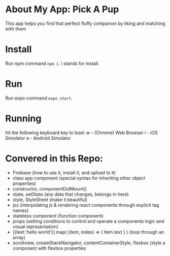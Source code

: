 # About My App: Pick A Pup
This app helps you find that perfect fluffy companion by liking and matching with them

# Install
Run npm command `npm i`. i stands for install.

# Run
Run expo command `expo start`.

# Running
hit the following keyboard key to load:
w - (Chrome) Web Browser
i - iOS Simulator
a - Android Simulator

# Convered in this Repo:
- Firebase (how to use it, install it, and upload to it)
- class app component (special syntax for inheriting other object properties)
- constructor, componentDidMount()
- state, setState (any data that changes, belongs in here)
- style, StyleSheet (make it beautiful)
- jsx (interpolating js & rendering react components through explicit tag names)
- stateless component (function component)
- props (setting conditions to control and operate a components logic and visual representation)
- [{text:'hello world'}].map( (item, index) => <Text> { item.text } </Text>) (loop through an array)
- scrollview, createStackNavigator,  contentContainerStyle, flexbox (style a component with flexbox properties 